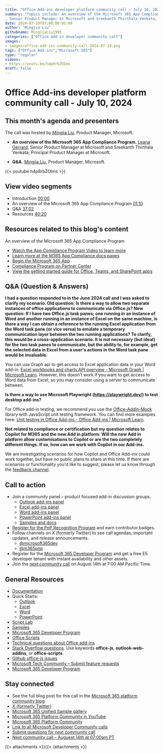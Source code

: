 ```yaml
---
title: "Office Add-ins developer platform community call – July 10, 2024"
summary: "Topics include: An overview of the Microsoft 365 App Compliance Program by Leana Gerrard
, Senior Product Manager at Microsoft and Sreekanth Thirthala Venkata, Principal Product Manager at Microsoft. Call hosted by Mingjia Liu, Product Manager at Microsoft. Recorded on July 10, 2024."
date: 2024-07-10T07:00:00-05:00
author: "Mingjia Liu"
githubname: MingjiaLiu1995
categories: ["Office add in developer community call"]
images:
- images/office-add-ins-community-call-2024-07-10.png
tags: ["Office Add-ins","Microsoft 365"]
type: "regular"
videos:
- https://youtu.be/h4p8rbZOIms
draft: false
---
```


# Office Add-ins developer platform community call - July 10, 2024

## This month's agenda and presenters

The call was hosted by [Mingjia Liu](https://www.linkedin.com/in/mingjia-liu-90a69a24a/), Product Manager, Microsoft.

* **An overview of the Microsoft 365 App Compliance Program.** [Leana Gerrard](https://www.linkedin.com/in/leanagerrard), Senior Product Manager at Microsoft and Sreekanth Thirthala Venkata, Principal Product Manager at Microsoft.

* **Q&A.** [Mingjia Liu](https://www.linkedin.com/in/mingjia-liu-90a69a24a/), Product Manager, Microsoft.

{{< youtube h4p8rbZOIms >}}

## View video segments

* Introduction [00:00](https://youtu.be/h4p8rbZOIms?t=0)
* An overview of the Microsoft 365 App Compliance Program [01:10](https://youtu.be/h4p8rbZOIms?t=70)
* Q&A [37:02](https://youtu.be/h4p8rbZOIms?t=2222)
* Resources [40:20](https://youtu.be/h4p8rbZOIms?t=2420)

## Resources related to this blog's content
An overview of the Microsoft 365 App Compliance Program
* [Watch the App Compliance Program Video to learn more](https://youtu.be/Aff_35f10B8)
* [Learn more at the M365 App Compliance docs pages](https://learn.microsoft.com/en-us/microsoft-365-app-certification)
* [Begin the Microsoft 365 App](https://partner.microsoft.com/)
* [Compliance Program on Partner Center](https://partner.microsoft.com/)
* [View the getting started guide for Office, Teams, and SharePoint apps](https://docs.microsoft.com/en-us/microsoft-365-app-certification/docs/userguide)

## Q&A (Question & Answers)

**I had a question responded to in the June 2024 call and I was asked to clarify my scenario. Old question: Is there a way to allow two separate instances of office applications to communicate via Office.js? New question: If I have two Office.js task panes; one running in an instance of Word and another running in an instance of Excel on the same machine, is there a way I can obtain a reference to the running Excel application from the Word task pane (or vice versa) to emulate a temporary communication layer between the two running applications?
To clarify, this would be a cross-application scenario. It is not necessary (but ideal) for the two task panes to communicate, but the ability to, for example, get the selected data in Excel from a user's actions in the Word task pane would be invaluable.**

You can use Graph api to get access to Excel application data in your Word add-in: [Excel workbooks and charts API overview - Microsoft Graph | Microsoft Learn](https://learn.microsoft.com/en-us/graph/excel-concept-overview). However, this doesn’t work if you want to get access to Word data from Excel, so you may consider using a server to communicate between. 

**Is there a way to use Microsoft Playwright (https://playwright.dev/) to test desktop add-ins?**

For Office add-in testing, we recommend you use the [Office-Addin-Mock](https://www.npmjs.com/package/office-addin-mock) library with JavaScript unit testing framework. You can find more examples here: [Unit testing in Office Add-ins - Office Add-ins | Microsoft Learn](https://learn.microsoft.com/en-us/office/dev/add-ins/testing/unit-testing).

**Not related to compliance or certification but my question relates to Copilot for M365 and the new Add in platform: Will the new Add in platform allow customisations to Copilot or are the two completely different things. If so, how can we work with Copilot in our Add-ins.**

We are investigating scenarios for how Copilot and Office Add-ins could work together, but have no public plans to share at this time.  If there are scenarios or functionality you'd like to suggest, please let us know through the [feedback channel](https://aka.ms/m365dev-suggestions).

## Call to action

* Join a community panel – product focused add-in discussion groups.
    * [Outlook add-ins panel](https://ux.microsoft.com/Panel/OutlookAddinDeveloper)
    * [Excel add-ins panel](https://ux.microsoft.com/Panel/ExcelAddinDeveloper)
    * [Word add-ins panel](https://ux.microsoft.com/Panel/WordAddinDeveloper)
    * [PowerPoint add-ins panel](https://ux.microsoft.com/Panel/PowerPointAddinDeveloper)
    * [Samples and docs](https://ux.microsoft.com/Panel/OfficeAddinImproveSamplesDocs)
* [Register for the PnP Recognition Program](https://pnp.github.io/recognitionprogram/) and earn contributor badges.
* Follow channels on X (formerly Twitter) to see call agendas, important updates, and release announcements.
    * [@microsoft365dev](https://twitter.com/microsoft365dev)
    * [@m365pnp](https://twitter.com/m365pnp)
* Register for the [Microsoft 365 Developer Program](https://aka.ms/m365/devprogram) and get a free E5 developer tenant with instant availability and other assets.
* Join the [next community call](https://aka.ms/officeaddinscommunitycall) on August 14th at 7:00 AM Pacific Time.

## General Resources

* [Documentation](https://aka.ms/office-add-ins-docs)
* Quick Starts:
    * [Outlook](https://learn.microsoft.com/office/dev/add-ins/quickstarts/outlook-quickstart)
    * [Excel](https://learn.microsoft.com/office/dev/add-ins/quickstarts/excel-quickstart-jquery)
    * [Word](https://learn.microsoft.com/office/dev/add-ins/quickstarts/word-quickstart)
    * [PowerPoint](https://learn.microsoft.com/office/dev/add-ins/quickstarts/powerpoint-quickstart)
* [Script Lab](https://aka.ms/getscriptlab)
* [Samples](https://aka.ms/officeaddinsamples)
* [Microsoft 365 Developer Program](https://aka.ms/M365devprogram)
* [Office Scripts](aka.ms/office-scripts-docs)
* [Technical questions about Office add-ins](https://aka.ms/office-addins-dev-questions)
* [Stack Overflow questions](https://stackoverflow.com). Use keywords **office-js**, **outlook-web-addins**, or **office-scripts**.
* [Github office-js issues](https://github.com/OfficeDev/office-js/issues)
* [Microsoft Tech Community – Submit feature requests](https://aka.ms/m365dev-suggestions)
* [Microsoft 365 Developer Program](https://aka.ms/M365devprogram)

## Stay connected

* See the full blog post for this call in the [Microsoft 365 platform community blog](https://aka.ms/m365pnp/blog)
* [X (formerly Twitter)](https://twitter.com/microsoft365dev)
* [Microsoft 365 Unified Sample gallery](https://aka.ms/community/samples)
* [Microsoft 365 Platform Community in YouTube](https://aka.ms/community/videos)
* [Microsoft 365 Platform Community](https://aka.ms/community/home)
* [Link to all Microsoft Developer Community calls](https://aka.ms/M365DevCalls)
* [Submit questions for next community call](https://aka.ms/officeaddinsform)
* [Next community call – Auguest 14th at 07:00am PT](https://aka.ms/officeaddinscommunitycall)

{{< attachments >}}{{< /attachments >}}
